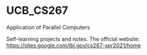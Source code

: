 # UCB_CS267
Application of Parallel Computers

Self-learning projects and notes. The official website: https://sites.google.com/lbl.gov/cs267-spr2021/home